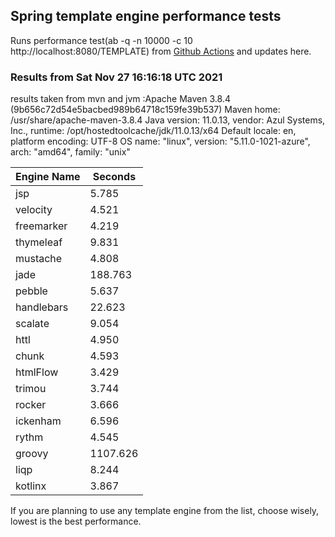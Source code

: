 
<script async src="//pagead2.googlesyndication.com/pagead/js/adsbygoogle.js"></script>
<script>
    (adsbygoogle = window.adsbygoogle || []).push({
         google_ad_client: "ca-pub-7118095690658891",
         enable_page_level_ads: true
    });
</script>

## Spring template engine performance tests

Runs performance test(ab -q -n 10000 -c 10 http://localhost:8080/TEMPLATE) from [Github Actions](https://github.com/ozkanpakdil/spring-comparing-template-engines/actions) and updates here.

### Results from Sat Nov 27 16:16:18 UTC 2021
results taken from mvn and jvm :Apache Maven 3.8.4 (9b656c72d54e5bacbed989b64718c159fe39b537)
Maven home: /usr/share/apache-maven-3.8.4
Java version: 11.0.13, vendor: Azul Systems, Inc., runtime: /opt/hostedtoolcache/jdk/11.0.13/x64
Default locale: en, platform encoding: UTF-8
OS name: "linux", version: "5.11.0-1021-azure", arch: "amd64", family: "unix"

|Engine Name | Seconds|
|------------|--------|
|jsp | 5.785|
|velocity | 4.521|
|freemarker | 4.219|
|thymeleaf | 9.831|
|mustache | 4.808|
|jade | 188.763|
|pebble | 5.637|
|handlebars | 22.623|
|scalate | 9.054|
|httl | 4.950|
|chunk | 4.593|
|htmlFlow | 3.429|
|trimou | 3.744|
|rocker | 3.666|
|ickenham | 6.596|
|rythm | 4.545|
|groovy | 1107.626|
|liqp | 8.244|
|kotlinx | 3.867|

If you are planning to use any template engine from the list, choose wisely, lowest is the best performance.

<div id="disqus_thread"></div>
<script type="text/javascript">
    /* * * CONFIGURATION VARIABLES * * */
    var disqus_shortname = 'ozkanpakdil';
    
    /* * * DON'T EDIT BELOW THIS LINE * * */
    (function() {
        var dsq = document.createElement('script'); dsq.type = 'text/javascript'; dsq.async = true;
        dsq.src = '//' + disqus_shortname + '.disqus.com/embed.js';
        (document.getElementsByTagName('head')[0] || document.getElementsByTagName('body')[0]).appendChild(dsq);
    })();
</script>

